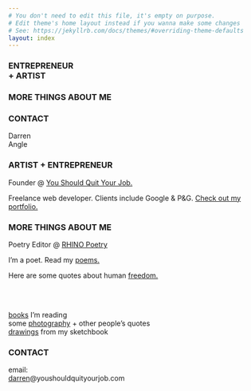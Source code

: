 ```yaml
---
# You don't need to edit this file, it's empty on purpose.
# Edit theme's home layout instead if you wanna make some changes
# See: https://jekyllrb.com/docs/themes/#overriding-theme-defaults
layout: index
---
```

<div class="split-layout-wrapper">
  <div class="left-section-titles">
    <h3 id="artist-entrepreneur">ENTREPRENEUR<br/><span class="brand">+</span> ARTIST</h3>
    <h3 id="more-more-more">MORE THINGS ABOUT ME</h3>
    <h3 id="contact">CONTACT</h3>
  </div>
  <div class="right-section">
    <div class="title-text">Darren<br/>Angle</div>
    <div class="spacer"></div>
    <div class="left-border">
    <h3 class="artist-entrepreneur mobile-title">ARTIST <span class="brand">+</span> ENTREPRENEUR</h3>
    <p>Founder @ <a href="https://youshouldquityourjob.com/" target="_blank">You Should Quit Your Job.</a></p>
    <p>Freelance web developer. Clients include Google & P&G. <a href="/portfolio">Check out my portfolio.</a></p>
    <h3 class="more-more-more mobile-title">MORE THINGS ABOUT ME</h3>
    <p>Poetry Editor @ <a href="https://rhinopoetry.org/" target="_blank">RHINO Poetry</a></p>
    <p>I’m a poet. Read my <a href="/poetry">poems.</a></p>
    <p>Here are some quotes about human <a href="/freedom">freedom.</a></p><br /><br />
    <p><a href="https://www.goodreads.com/user/show/1670587-darren-angle" target="_blank">books</a> I’m reading<br />
    some <a href="https://www.instagram.com/darren.angle/" target="_blank">photography</a> + other people’s quotes<br />
    <a href="https://www.instagram.com/drawdarren/" target="_blank">drawings</a> from my sketchbook</p>
    <h3 class="contact mobile-title">CONTACT</h3>
    <p>email:<br />
    <a href="mailto:darren@youshouldquityourjob.com">darren</a>@youshouldquityourjob.com</p>
    </div>
  </div>

</div>
